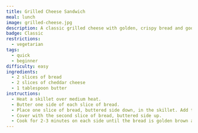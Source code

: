 ```yaml
---
title: Grilled Cheese Sandwich
meal: lunch
image: grilled-cheese.jpg
description: A classic grilled cheese with golden, crispy bread and gooey melted cheese.
badge: Classic
restrictions:
  - vegetarian
tags:
  - quick
  - beginner
difficulty: easy
ingredients:
  - 2 slices of bread
  - 2 slices of cheddar cheese
  - 1 tablespoon butter
instructions:
  - Heat a skillet over medium heat.
  - Butter one side of each slice of bread.
  - Place one slice of bread, buttered side down, in the skillet. Add the cheese slices on top.
  - Cover with the second slice of bread, buttered side up.
  - Cook for 2-3 minutes on each side until the bread is golden brown and the cheese is melted.
---
```

